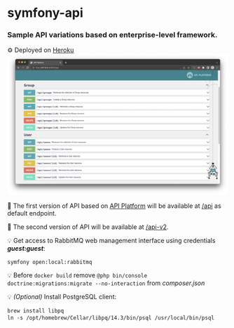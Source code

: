 # symfony-api

### Sample API variations based on enterprise-level framework.

⚙️ Deployed on <a href="https://oleksiivelychkosymfonyapi.herokuapp.com">Heroku</a>
![API Platform](public/screens/api-platform.png)

📌 The first version of API based on <a href="https://api-platform.com/">API Platform</a>
will be available at <a href="http://127.0.0.1:8000/api">/api</a> as default endpoint.

📌 The second version of API will be available at <a href="http://127.0.0.1:8000/api-v2">/api-v2</a>.

💡 Get access to RabbitMQ web management interface using credentials **_guest:guest_**:
```
symfony open:local:rabbitmq
```

💡 Before `docker build` remove `@php bin/console doctrine:migrations:migrate --no-interaction` from _composer.json_

💡 _(Optional)_ Install PostgreSQL client:
```
brew install libpq
ln -s /opt/homebrew/Cellar/libpq/14.3/bin/psql /usr/local/bin/psql
```
